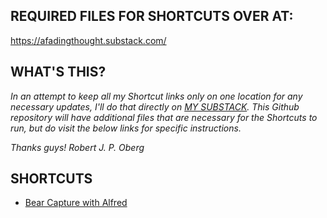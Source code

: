 ## REQUIRED FILES FOR SHORTCUTS OVER AT:
https://afadingthought.substack.com/

## WHAT'S THIS?
*In an attempt to keep all my Shortcut links only on one location for any necessary updates, I'll do that directly on [MY SUBSTACK](https://afadingthought.substack.com/). This Github repository will have additional files that are necessary for the Shortcuts to run, but do visit the below links for specific instructions.*

*Thanks guys!*
*Robert J. P. Oberg*

## SHORTCUTS
* [Bear Capture with Alfred](https://afadingthought.substack.com/p/note-taking-with-bear-and-alfred)
